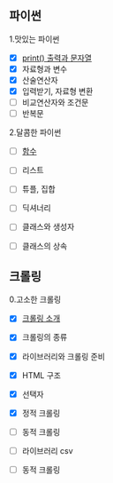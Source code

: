 ## 파이썬
1.맛있는 파이썬
- [x] [print() 출력과 문자열](https://cafe.naver.com/codeuniv/9917)
- [x] 자료형과 변수
- [x] 산술연산자
- [x] 입력받기, 자료형 변환
- [ ] 비교연산자와 조건문
- [ ] 반복문

2.달콤한 파이썬
- [ ] [함수](https://cafe.naver.com/codeuniv/10590)
- [ ] 리스트
- [ ] 튜플, 집합
- [ ] 딕셔너리
- [ ] 클래스와 생성자
- [ ] 클래스의 상속


## 크롤링
0.고소한 크롤링
- [x] [크롤링 소개](https://cafe.naver.com/codeuniv?iframe_url_utf8=%2FArticleRead.nhn%3FreferrerAllArticles%3Dfalse%26menuid%3D136%26page%3D1%26boardtype%3DL%26clubid%3D30026525%26articleid%3D10788)
- [x] 크롤링의 종류
- [x] 라이브러리와 크롤링 준비
- [x] HTML 구조
- [x] 선택자
- [x] 정적 크롤링
- [ ] 동적 크롤링
- [ ] 라이브러리 csv
- [ ] 동적 크롤링

